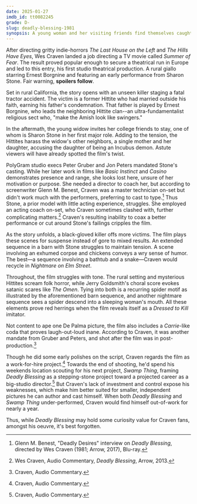 ```yaml
---
date: 2025-01-27
imdb_id: tt0082245
grade: D-
slug: deadly-blessing-1981
synopsis: A young woman and her visiting friends find themselves caught between a hostile religious sect and a neighbor the sect has accused of being an Incubus demon.
---
```


After directing gritty indie-horrors <span data-imdb-id="tt0068833">_The Last House on the Left_</span> and <span data-imdb-id="tt0077681">_The Hills Have Eyes_</span>, Wes Craven landed a job directing a TV movie called <span data-imdb-id="tt0078330">_Summer of Fear_</span>. The result proved popular enough to secure a theatrical run in Europe and led to this entry, his first studio theatrical production. A rural giallo starring Ernest Borgnine and featuring an early performance from Sharon Stone. Fair warning, **spoilers follow**.

Set in rural California, the story opens with an unseen killer staging a fatal tractor accident. The victim is a former Hittite who had married outside his faith, earning his father's condemnation. That father is played by Ernest Borgnine, who leads the neighboring Hittite clan--an ultra-fundamentalist religious sect who, "make the Amish look like swingers."

In the aftermath, the young widow invites her college friends to stay, one of whom is Sharon Stone in her first major role. Adding to the tension, the Hittites harass the widow's other neighbors, a single mother and her daughter, accusing the daughter of being an Incubus demon. Astute viewers will have already spotted the film's twist.

PolyGram studio execs Peter Gruber and Jon Peters mandated Stone's casting. While her later work in films like <span data-imdb-id="tt0103772">_Basic Instinct_</span> and <span data-imdb-id="tt0112641">_Casino_</span> demonstrates presence and range, she looks lost here, unsure of her motivation or purpose. She needed a director to coach her, but according to screenwriter Glenn M. Benest, Craven was a master technician on-set but didn't work much with the performers, preferring to cast to type.[^1] Thus Stone, a prior model with little acting experience, struggles. She employed an acting coach on-set, who Craven sometimes clashed with, further complicating matters.[^2] Craven's resulting inability to coax a better performance or cut around Stone's failings cripples the film.

As the story unfolds, a black-gloved killer offs more victims. The film plays these scenes for suspense instead of gore to mixed results. An extended sequence in a barn with Stone struggles to maintain tension. A scene involving an exhumed corpse and chickens conveys a wry sense of humor. The best—a sequence involving a bathtub and a snake—Craven would recycle in <span data-imdb-id="tt0087800">_Nightmare on Elm Street_</span>.

Throughout, the film struggles with tone. The rural setting and mysterious Hittites scream folk horror, while Jerry Goldsmith's choral score evokes satanic scares like <span data-imdb-id="tt0075005">_The Omen_</span>. Tying into both is a recurring spider motif as illustrated by the aforementioned barn sequence, and another nightmare sequence sees a spider descend into a sleeping woman's mouth. All these elements prove red herrings when the film reveals itself as a <span data-imdb-id="tt0080661">_Dressed to Kill_</span> imitator.

Not content to ape one De Palma picture, the film also includes a <span data-imdb-id="tt0074285">_Carrie_</span>-like coda that proves laugh-out-loud inane. According to Craven, it was another mandate from Gruber and Peters, and shot after the film was in post-production.[^3]

Though he did some early polishes on the script, Craven regards the film as a work-for-hire project.[^4] Towards the end of shooting, he'd spend his weekends location scouting for his next project, <span data-imdb-id="tt0084745">_Swamp Thing_</span>, framing _Deadly Blessing_ as a stepping-stone project toward a projected career as a big-studio director.[^5] But Craven's lack of investment and control expose his weaknesses, which make him better suited for smaller, independent pictures he can author and cast himself. When both _Deadly Blessing_ and _Swamp Thing_ under-performed, Craven would find himself out-of-work for nearly a year.

Thus, while _Deadly Blessing_ may hold some curiosity value for Craven fans, amongst his oeuvre, it's best forgotten.

[^1]: Glenn M. Benest, "Deadly Desires" interview on _Deadly Blessing_, directed by Wes Craven (1981; Arrow, 2017), Blu-ray.
[^2]: Wes Craven, Audio Commentary, _Deadly Blessing_, Arrow, 2013.
[^3]: Craven, Audio Commentary.
[^4]: Craven, Audio Commentary.
[^5]: Craven, Audio Commentary.
